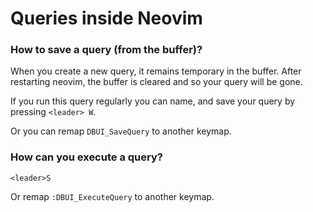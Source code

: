 # Queries inside Neovim

### How to save a query (from the buffer)?

When you create a new query, it remains temporary in the buffer. After restarting neovim, the buffer is
cleared and so your query will be gone.

If you run this query regularly you can name, and save your query by pressing
`<leader> W`.

Or you can remap `DBUI_SaveQuery` to another keymap.

### How can you execute a query?

`<leader>S`

Or remap `:DBUI_ExecuteQuery` to another keymap.

